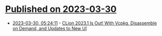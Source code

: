 # [Published on 2023-03-30](index.md)

* [2023-03-30, 05:24:11](https://lobste.rs/s/htpbi4/clion_2023_1_is_out_with_vcpkg_disassemble) - [CLion 2023.1 Is Out! With Vcpkg, Disassemble on Demand, and Updates to New UI](https://blog.jetbrains.com/clion/2023/03/clion-2023-1-is-out/)

